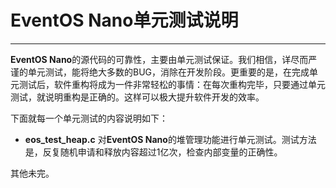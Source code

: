 # EventOS Nano单元测试说明
------
**EventOS Nano**的源代码的可靠性，主要由单元测试保证。我们相信，详尽而严谨的单元测试，能将绝大多数的BUG，消除在开发阶段。更重要的是，在完成单元测试后，软件重构将成为一件非常轻松的事情：在每次重构完毕，只要通过单元测试，就说明重构是正确的。这样可以极大提升软件开发的效率。

下面就每一个单元测试的内容说明如下：

+ **eos_test_heap.c**
对**EventOS Nano**的堆管理功能进行单元测试。测试方法是，反复随机申请和释放内容超过1亿次，检查内部变量的正确性。

其他未完。